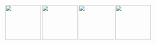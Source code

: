 
<img src ="https://github.com/nadvoe/nadvoe/assets/155310813/18dd5d02-5f6c-4deb-930f-a55f186c0666" height = "110"> 
<img src="https://github.com/nadvoe/nadvoe/assets/155310813/62c27caa-6f82-4b14-85ce-a2525aa5ce1b" height = "110">
<img src="https://github.com/nadvoe/nadvoe/assets/155310813/9e6c9ace-b9fc-420d-b3f7-27dd39eeee27" height = "110">
<img src = "https://github.com/nadvoe/nadvoe/assets/155310813/0c1e88b2-14c4-422f-af14-b4a5d7031c0e" height = "110">
